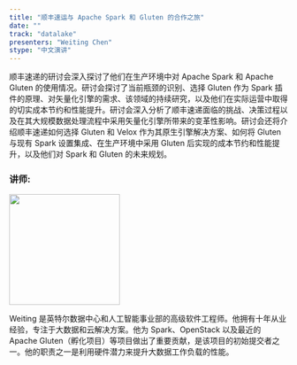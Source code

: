 ```yaml
---
title: "顺丰速运与 Apache Spark 和 Gluten 的合作之旅"
date: ""
track: "datalake"
presenters: "Weiting Chen"
stype: "中文演讲"
--- 
```


顺丰速递的研讨会深入探讨了他们在生产环境中对 Apache Spark 和 Apache Gluten 的使用情况。研讨会探讨了当前瓶颈的识别、选择 Gluten 作为 Spark 插件的原理、对矢量化引擎的需求、该领域的持续研究，以及他们在实际运营中取得的切实成本节约和性能提升。研讨会深入分析了顺丰速递面临的挑战、决策过程以及在其大规模数据处理流程中采用矢量化引擎所带来的变革性影响。研讨会还将介绍顺丰速递如何选择 Gluten 和 Velox 作为其原生引擎解决方案、如何将 Gluten 与现有 Spark 设置集成、在生产环境中采用 Gluten 后实现的成本节约和性能提升，以及他们对 Spark 和 Gluten 的未来规划。

### 讲师:

<img src="https://sessionize.com/image/e235-400o400o1-KjhshizwVAnsatfkEDJsxo.png" width="200" /><br/>

Weiting 是英特尔数据中心和人工智能事业部的高级软件工程师。他拥有十年从业经验，专注于大数据和云解决方案。他为 Spark、OpenStack 以及最近的 Apache Gluten（孵化项目）等项目做出了重要贡献，是该项目的初始提交者之一。他的职责之一是利用硬件潜力来提升大数据工作负载的性能。